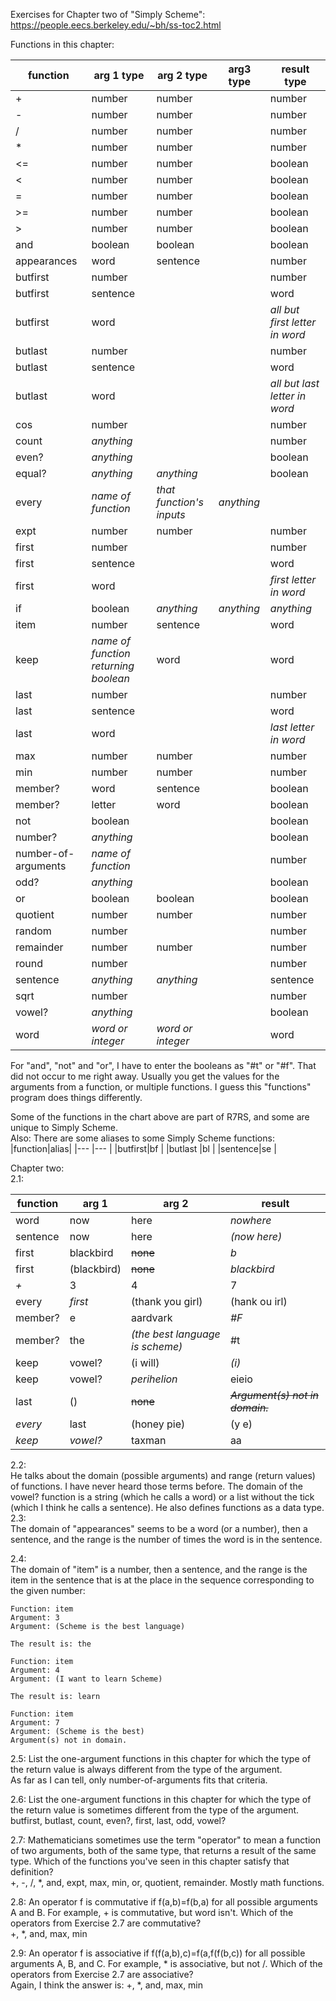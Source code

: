 Exercises for Chapter two of "Simply Scheme": https://people.eecs.berkeley.edu/~bh/ss-toc2.html  

Functions in this chapter:   

|function    |arg 1 type|arg 2 type|arg3 type|result type|
|---         |---       |---       |---       |---       |
|+           |number    |number    |          |number    |
|-           |number    |number    |          |number    |
|/           |number    |number    |          |number    |
|*           |number    |number    |          |number    |
|\<=         |number    |number    |          |boolean   |
|\<          |number    |number    |          |boolean   |
|=           |number    |number    |          |boolean   |
|\>=         |number    |number    |          |boolean   |
|\>          |number    |number    |          |boolean   |
|and         |boolean   |boolean   |          |boolean   |
|appearances |word      |sentence  |          |number    |
|butfirst    |number    |          |          |number    |
|butfirst    |sentence  |          |          |word      |
|butfirst    |word      |          |          |*all but first letter in word*|
|butlast     |number    |          |          |number    |
|butlast     |sentence  |          |          |word      |
|butlast     |word      |          |          |*all but last letter in word*|
|cos         |number    |          |          |number    |
|count       |*anything*|          |          |number    |
|even?       |*anything*|          |          |boolean   |
|equal?      |*anything*|*anything*|          |boolean   |
|every       |*name of function*|*that function's inputs*|*anything*|
|expt        |number    |number    |          |number    |
|first       |number    |          |          |number    |
|first       |sentence  |          |          |word      |
|first       |word      |          |          |*first letter in word*|
|if          |boolean   |*anything*|*anything*|*anything*|
|item        |number    |sentence  |          |word      |
|keep        |*name of function returning boolean*|word| |word      |
|last        |number    |          |          |number    |
|last        |sentence  |          |          |word      |
|last        |word      |          |          |*last letter in word*|
|max         |number    |number    |          |number    |
|min         |number    |number    |          |number    |
|member?     |word      |sentence  |          |boolean   |
|member?     |letter    |word      |          |boolean   |
|not         |boolean   |          |          |boolean   |
|number?     |*anything*|          |          |boolean   |
|number-of-arguments|*name of function*||     |number    |
|odd?        |*anything*|          |          |boolean   |
|or          |boolean   |boolean   |          |boolean   |
|quotient    |number    |number    |          |number    |
|random      |number    |          |          |number    |
|remainder   |number    |number    |          |number    |
|round       |number    |          |          |number    |
|sentence    |*anything*|*anything*|          |sentence  |
|sqrt        |number    |          |          |number    |
|vowel?      |*anything*|          |          |boolean   |
|word        |*word or integer*|*word or integer*||word  |



For "and", "not" and "or", I have to enter the booleans as "#t" or "#f". That did not occur to me right away. Usually you get the values for the arguments from a function, or multiple functions. I guess this "functions" program does things differently.    

Some of the functions in the chart above are part of R7RS, and some are unique to Simply Scheme.    
Also: There are some aliases to some Simply Scheme functions:   
|function|alias|
|---     |---  |
|butfirst|bf   |
|butlast |bl   |
|sentence|se   |
    
Chapter two:   
2.1:  

|function|arg 1      |arg 2           |result       |
|---     | ---       |---             |---          |
|word    |now        |here            |*nowhere*    |
|sentence|now        |here            |*(now here)* |
|first   |blackbird  |~~none~~        |*b*          |
|first   |(blackbird)|~~none~~        |*blackbird*  |
|*+*     |3          |4               |7            |
|every   |*first*    |(thank you girl)|(hank ou irl)| 
|member? |e          |aardvark        |*#F*         |
|member? |the        |*(the best language is scheme)*|#t|
|keep    |vowel?     |(i will)        |*(i)*        |
|keep    |vowel?     |*perihelion*    |eieio        |
|last    |()         |~~none~~        |~~*Argument(s) not in domain.*~~|	
|*every* |last       |(honey pie)     |(y e)        |
|*keep*  |*vowel?*   |taxman          |aa           |

2.2:   
He talks about the domain (possible arguments) and range (return values) of functions. I have never heard those terms before. The domain of the vowel? function is a string (which he calls a word) or a list without the tick (which I think he calls a sentence). He also defines functions as a data type.     
2.3:   
The domain of "appearances" seems to be a word (or a number), then a sentence, and the range is the number of times the word is in the sentence.

2.4:  
The domain of "item" is a number, then a sentence, and the range is the item in the sentence that is at the place in the sequence corresponding to the given number:    
```
Function: item
Argument: 3
Argument: (Scheme is the best language)

The result is: the

Function: item
Argument: 4
Argument: (I want to learn Scheme)

The result is: learn

Function: item
Argument: 7
Argument: (Scheme is the best)
Argument(s) not in domain.
```
2.5: List the one-argument functions in this chapter for which the type of the return value is always different from the type of the argument.  
As far as I can tell, only number-of-arguments fits that criteria.   

2.6: List the one-argument functions in this chapter for which the type of the return value is sometimes different from the type of the argument.   
butfirst, butlast, count, even?, first, last, odd, vowel?    

2.7: Mathematicians sometimes use the term "operator" to mean a function of two arguments, both of the same type, that returns a result of the same type. Which of the functions you've seen in this chapter satisfy that definition?   
+, -, /, *, and, expt, max, min, or, quotient, remainder. Mostly math functions.    

2.8: An operator f is commutative if f(a,b)=f(b,a) for all possible arguments A and B. For example, + is commutative, but word isn't. Which of the operators from Exercise 2.7 are commutative?    
+, *, and, max, min   

2.9: An operator f is associative if f(f(a,b),c)=f(a,f(f(b,c)) for all possible arguments A, B, and C. For example, * is associative, but not /. Which of the operators from Exercise 2.7 are associative?    
Again, I think the answer is: +, *, and, max, min   


